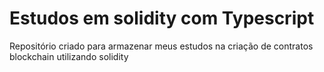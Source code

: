 # Estudos em solidity com Typescript
Repositório criado para armazenar meus estudos na criação de contratos blockchain utilizando solidity
